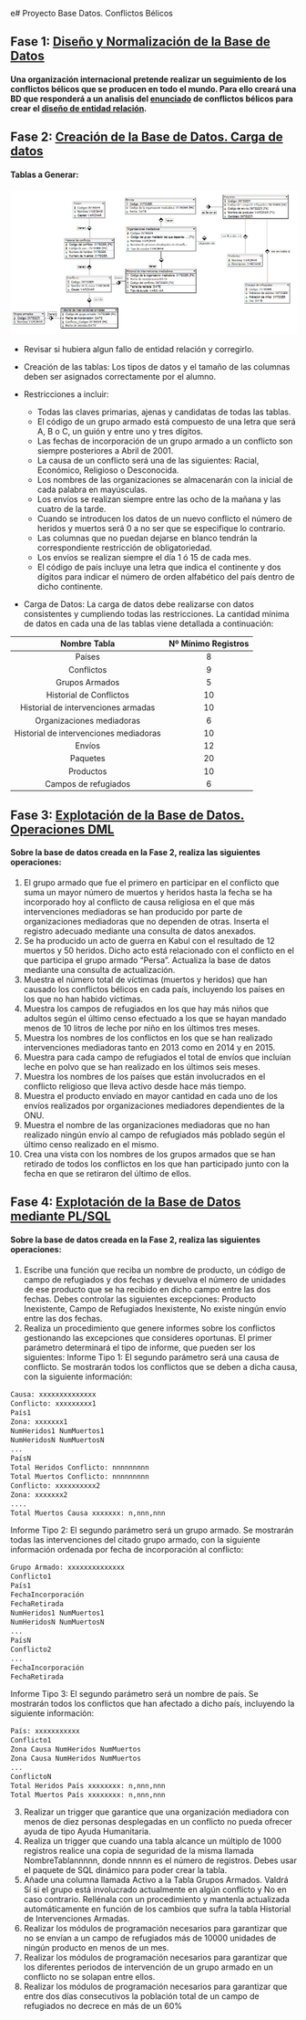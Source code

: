 e# Proyecto Base Datos. Conflictos Bélicos

## Fase 1: [Diseño y Normalización de la Base de Datos]()

#### Una organización internacional pretende realizar un seguimiento de los conflictos bélicos que se producen en todo el mundo. Para ello creará una BD que responderá a un analisis del [enunciado]() de conflictos bélicos para crear el [diseño de entidad relación]().

## Fase 2: [Creación de la Base de Datos. Carga de datos]()

#### Tablas a Generar:

![Fase2](Fase2.png)

* Revisar si hubiera algun fallo de entidad relación y corregirlo. 
* Creación de las tablas: Los tipos de datos y el tamaño de las columnas deben ser asignados correctamente por el
alumno.
* Restricciones a incluir:

    * Todas las claves primarias, ajenas y candidatas de todas las tablas.
    * El código de un grupo armado está compuesto de una letra que será A, B o C, un
guión y entre uno y tres dígitos.
    * Las fechas de incorporación de un grupo armado a un conflicto son siempre
posteriores a Abril de 2001.
    * La causa de un conflicto será una de las siguientes: Racial, Económico, Religioso o
Desconocida.
    * Los nombres de las organizaciones se almacenarán con la inicial de cada palabra en
mayúsculas.
    * Los envíos se realizan siempre entre las ocho de la mañana y las cuatro de la tarde.
    * Cuando se introducen los datos de un nuevo conflicto el número de heridos y muertos
será 0 a no ser que se especifique lo contrario.
    * Las columnas que no puedan dejarse en blanco tendrán la correspondiente restricción
de obligatoriedad.
    * Los envíos se realizan siempre el día 1 ó 15 de cada mes.
    * El código de país incluye una letra que indica el continente y dos dígitos para indicar
el número de orden alfabético del país dentro de dicho continente.

* Carga de Datos: La carga de datos debe realizarse con datos consistentes y cumpliendo todas las
restricciones. La cantidad mínima de datos en cada una de las tablas viene detallada a
continuación:

|       Nombre Tabla                       |  Nº Mínimo Registros  |
|:----------------------------------------:|:---------------------:|
|Países                                    |     8                 |
|Conflictos                                |     9                 | 
|Grupos Armados                            |     5                 |
|Historial de Conflictos                   |     10                |
|Historial de intervenciones armadas       |     10                |
|Organizaciones mediadoras                 |     6                 |
|Historial de intervenciones mediadoras    |     10                |
|Envíos                                    |     12                |
|Paquetes                                  |     20                |
|Productos                                 |     10                |
|Campos de refugiados                      |     6                 |

## Fase 3: [Explotación de la Base de Datos. Operaciones DML]()

#### Sobre la base de datos creada en la Fase 2, realiza las siguientes operaciones:

  1. El grupo armado que fue el primero en participar en el conflicto que suma un mayor
número de muertos y heridos hasta la fecha se ha incorporado hoy al conflicto de
causa religiosa en el que más intervenciones mediadoras se han producido por parte
de organizaciones mediadoras que no dependen de otras. Inserta el registro adecuado
mediante una consulta de datos anexados.
2. Se ha producido un acto de guerra en Kabul con el resultado de 12 muertos y 50
heridos. Dicho acto está relacionado con el conflicto en el que participa el grupo
armado “Persa”. Actualiza la base de datos mediante una consulta de actualización.
3. Muestra el número total de víctimas (muertos y heridos) que han causado los
conflictos bélicos en cada país, incluyendo los países en los que no han habido
víctimas.
4. Muestra los campos de refugiados en los que hay más niños que adultos según el
último censo efectuado a los que se hayan mandado menos de 10 litros de leche por
niño en los últimos tres meses.
5. Muestra los nombres de los conflictos en los que se han realizado intervenciones
mediadoras tanto en 2013 como en 2014 y en 2015.
6. Muestra para cada campo de refugiados el total de envíos que incluían leche en polvo
que se han realizado en los últimos seis meses.
7. Muestra los nombres de los países que están involucrados en el conflicto religioso que
lleva activo desde hace más tiempo.
8. Muestra el producto envíado en mayor cantidad en cada uno de los envíos realizados
por organizaciones mediadores dependientes de la ONU.
9. Muestra el nombre de las organizaciones mediadoras que no han realizado ningún
envío al campo de refugiados más poblado según el último censo realizado en el
mismo.
10. Crea una vista con los nombres de los grupos armados que se han retirado de todos
los conflictos en los que han participado junto con la fecha en que se retiraron del
último de ellos.

## Fase 4: [Explotación de la Base de Datos mediante PL/SQL]()

#### Sobre la base de datos creada en la Fase 2, realiza las siguientes operaciones:

1. Escribe una función que reciba un nombre de producto, un código de campo de refugiados y dos fechas
y devuelva el número de unidades de ese producto que se ha recibido en dicho campo entre las dos
fechas. Debes controlar las siguientes excepciones: Producto Inexistente, Campo de Refugiados
Inexistente, No existe ningún envío entre las dos fechas.
2. Realiza un procedimiento que genere informes sobre los conflictos gestionando las excepciones que
consideres oportunas. El primer parámetro determinará el tipo de informe, que pueden ser los
siguientes:
Informe Tipo 1: El segundo parámetro será una causa de conflicto. Se mostrarán todos los conflictos
que se deben a dicha causa, con la siguiente información:
~~~
Causa: xxxxxxxxxxxxxx
Conflicto: xxxxxxxxx1
País1
Zona: xxxxxxx1
NumHeridos1 NumMuertos1
NumHeridosN NumMuertosN
...
PaísN
Total Heridos Conflicto: nnnnnnnnn
Total Muertos Conflicto: nnnnnnnnn
Conflicto: xxxxxxxxxx2
Zona: xxxxxxx2
....
Total Muertos Causa xxxxxxx: n,nnn,nnn
~~~
Informe Tipo 2: El segundo parámetro será un grupo armado. Se mostrarán todas las intervenciones del
citado grupo armado, con la siguiente información ordenada por fecha de incorporación al conflicto:
~~~
Grupo Armado: xxxxxxxxxxxxxx
Conflicto1
País1
FechaIncorporación
FechaRetirada
NumHeridos1 NumMuertos1
NumHeridosN NumMuertosN
...
PaísN
Conflicto2
...
FechaIncorporación
FechaRetirada
~~~
Informe Tipo 3: El segundo parámetro será un nombre de país. Se mostrarán todos los conflictos que
han afectado a dicho país, incluyendo la siguiente información:
~~~
País: xxxxxxxxxxx
Conflicto1
Zona Causa NumHeridos NumMuertos
Zona Causa NumHeridos NumMuertos
...
ConflictoN
Total Heridos País xxxxxxxx: n,nnn,nnn
Total Muertos País xxxxxxxx: n,nnn,nnn
~~~
3. Realizar un trigger que garantice que una organización mediadora con menos de diez personas
desplegadas en un conflicto no pueda ofrecer ayuda de tipo Ayuda Humanitaria.
4. Realiza un trigger que cuando una tabla alcance un múltiplo de 1000 registros realice una copia de
seguridad de la misma llamada NombreTablannnnn, donde nnnnn es el número de registros. Debes
usar el paquete de SQL dinámico para poder crear la tabla.
5. Añade una columna llamada Activo a la Tabla Grupos Armados. Valdrá Sí si el grupo está involucrado
actualmente en algún conflicto y No en caso contrario. Rellénala con un procedimiento y mantenla
actualizada automáticamente en función de los cambios que sufra la tabla Historial de Intervenciones
Armadas.
6. Realizar los módulos de programación necesarios para garantizar que no se envían a un campo de
refugiados más de 10000 unidades de ningún producto en menos de un mes.
7. Realizar los módulos de programación necesarios para garantizar que los diferentes periodos de
intervención de un grupo armado en un conflicto no se solapan entre ellos.
8. Realizar los módulos de programación necesarios para garantizar que entre dos días consecutivos la
población total de un campo de refugiados no decrece en más de un 60%
